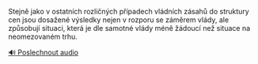 
Stejně jako v ostatních rozličných případech vládních zásahů do struktury cen jsou dosažené výsledky nejen v rozporu se záměrem vlády, ale způsobují situaci, která je dle samotné vlády méně žádoucí než situace na neomezovaném trhu.

[🔊 Poslechnout audio](/data/7-paragraphs/audio/chapter_155/para_008-Stejn-jako-v-ostatnch-rozlinch-ppadech-vldn.mp3)
